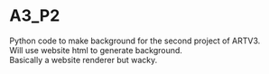 # A3_P2
Python code to make background for the second project of ARTV3.<br>
Will use website html to generate background.<br>
Basically a website renderer but wacky.
